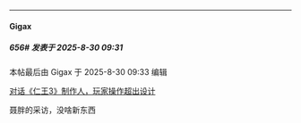 ﻿
*****

####  Gigax  
##### 656#       发表于 2025-8-30 09:31

 本帖最后由 Gigax 于 2025-8-30 09:33 编辑 

[对话《仁王3》制作人，玩家操作超出设计](https://www.bilibili.com/video/BV1BphezWEvX/?spm_id_from=444.41.top_right_bar_window_history.content.click&amp;vd_source=898d6fb0f416b00fde23e76df32228f7)

聂胖的采访，没啥新东西

